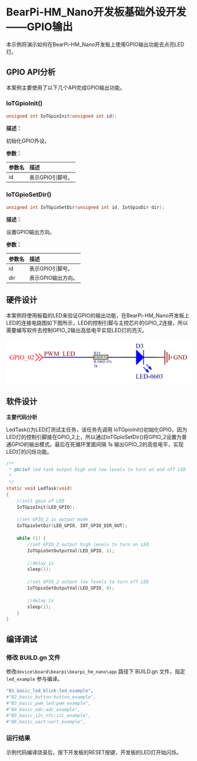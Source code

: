 # BearPi-HM_Nano开发板基础外设开发——GPIO输出
本示例将演示如何在BearPi-HM_Nano开发板上使用GPIO输出功能去点亮LED灯。

## GPIO API分析
本案例主要使用了以下几个API完成GPIO输出功能。
### IoTGpioInit()
```c
unsigned int IoTGpioInit(unsigned int id);
```
 **描述：**

初始化GPIO外设。

**参数：**

|参数名|描述|
|:--|:------| 
| id | 表示GPIO引脚号。  |


### IoTGpioSetDir()
```c
unsigned int IoTGpioSetDir(unsigned int id, IotGpioDir dir);
```
**描述：**

设置GPIO输出方向。

**参数：**

|参数名|描述|
|:--|:------| 
| id | 表示GPIO引脚号。  |
| dir | 表示GPIO输出方向。  |


## 硬件设计
本案例将使用板载的LED来验证GPIO的输出功能，在BearPi-HM_Nano开发板上LED的连接电路图如下图所示，LED的控制引脚与主控芯片的GPIO_2连接，所以需要编写软件去控制GPIO_2输出高低电平实现LED灯的亮灭。

![LED灯电路](../../docs/figures/B1_basic_led_blink/LEDCircuit.png )

## 软件设计

**主要代码分析**

LedTask()为LED灯测试主任务，该任务先调用 IoTGpioInit()初始化GPIO，因为LED灯的控制引脚接在GPIO_2上，所以通过IoTGpioSetDir()将GPIO_2设置为普通GPIO的输出模式。最后在死循环里面间隔 1s 输出GPIO_2的高低电平，实现LED灯的闪烁功能。
```c
/**
 * @brief led task output high and low levels to turn on and off LED
 * 
 */
static void LedTask(void)
{
    //init gpio of LED
    IoTGpioInit(LED_GPIO);

    //set GPIO_2 is output mode
    IoTGpioSetDir(LED_GPIO, IOT_GPIO_DIR_OUT);

    while (1) {
        //set GPIO_2 output high levels to turn on LED
        IoTGpioSetOutputVal(LED_GPIO, 1);

        //delay 1s
        sleep(1);

        //set GPIO_2 output low levels to turn off LED
        IoTGpioSetOutputVal(LED_GPIO, 0);

        //delay 1s
        sleep(1);
    }
}
```

## 编译调试

### 修改 BUILD.gn 文件

修改`device\board\bearpi\bearpi_hm_nano\app` 路径下 BUILD.gn 文件，指定 `led_example` 参与编译。

```r
"B1_basic_led_blink:led_example",
#"B2_basic_button:button_example",
#"B3_basic_pwm_led:pwm_example",
#"B4_basic_adc:adc_example",
#"B5_basic_i2c_nfc:i2c_example",
#"B6_basic_uart:uart_example",
```

### 运行结果

示例代码编译烧录后，按下开发板的RESET按键，开发板的LED灯开始闪烁。


